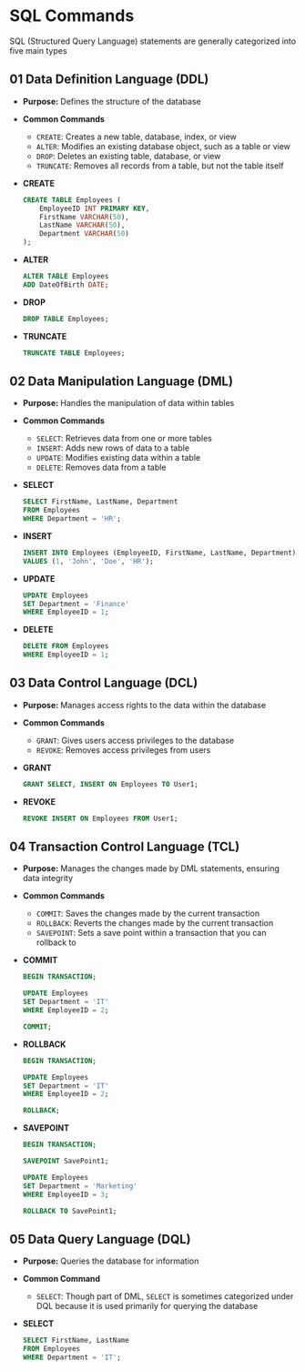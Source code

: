 # SQL Commands

SQL (Structured Query Language) statements are generally categorized into five main types

## 01 Data Definition Language (DDL)
   - **Purpose:** Defines the structure of the database
   - **Common Commands**
     - `CREATE`: Creates a new table, database, index, or view
     - `ALTER`: Modifies an existing database object, such as a table or view
     - `DROP`: Deletes an existing table, database, or view
     - `TRUNCATE`: Removes all records from a table, but not the table itself

- **CREATE**
  ```sql
  CREATE TABLE Employees (
      EmployeeID INT PRIMARY KEY,
      FirstName VARCHAR(50),
      LastName VARCHAR(50),
      Department VARCHAR(50)
  );
  ```

- **ALTER**
  ```sql
  ALTER TABLE Employees
  ADD DateOfBirth DATE;
  ```

- **DROP**
  ```sql
  DROP TABLE Employees;
  ```

- **TRUNCATE**
  ```sql
  TRUNCATE TABLE Employees;
  ```

## 02 Data Manipulation Language (DML)
   - **Purpose:** Handles the manipulation of data within tables
   - **Common Commands**
     - `SELECT`: Retrieves data from one or more tables
     - `INSERT`: Adds new rows of data to a table
     - `UPDATE`: Modifies existing data within a table
     - `DELETE`: Removes data from a table

- **SELECT**
  ```sql
  SELECT FirstName, LastName, Department
  FROM Employees
  WHERE Department = 'HR';
  ```

- **INSERT**
  ```sql
  INSERT INTO Employees (EmployeeID, FirstName, LastName, Department)
  VALUES (1, 'John', 'Doe', 'HR');
  ```

- **UPDATE**
  ```sql
  UPDATE Employees
  SET Department = 'Finance'
  WHERE EmployeeID = 1;
  ```

- **DELETE**
  ```sql
  DELETE FROM Employees
  WHERE EmployeeID = 1;
  ```

## 03 Data Control Language (DCL)
   - **Purpose:** Manages access rights to the data within the database
   - **Common Commands**
     - `GRANT`: Gives users access privileges to the database
     - `REVOKE`: Removes access privileges from users

- **GRANT**
  ```sql
  GRANT SELECT, INSERT ON Employees TO User1;
  ```

- **REVOKE**
  ```sql
  REVOKE INSERT ON Employees FROM User1;
  ```

## 04 Transaction Control Language (TCL)
   - **Purpose:** Manages the changes made by DML statements, ensuring data integrity
   - **Common Commands**
     - `COMMIT`: Saves the changes made by the current transaction
     - `ROLLBACK`: Reverts the changes made by the current transaction
     - `SAVEPOINT`: Sets a save point within a transaction that you can rollback to

- **COMMIT**
  ```sql
  BEGIN TRANSACTION;
  
  UPDATE Employees
  SET Department = 'IT'
  WHERE EmployeeID = 2;

  COMMIT;
  ```

- **ROLLBACK**
  ```sql
  BEGIN TRANSACTION;
  
  UPDATE Employees
  SET Department = 'IT'
  WHERE EmployeeID = 2;

  ROLLBACK;
  ```

- **SAVEPOINT**
  ```sql
  BEGIN TRANSACTION;

  SAVEPOINT SavePoint1;

  UPDATE Employees
  SET Department = 'Marketing'
  WHERE EmployeeID = 3;

  ROLLBACK TO SavePoint1;
  ```

## 05 Data Query Language (DQL)
   - **Purpose:** Queries the database for information
   - **Common Command**
     - `SELECT`: Though part of DML, `SELECT` is sometimes categorized under DQL because it is used primarily for querying the database

- **SELECT**
  ```sql
  SELECT FirstName, LastName
  FROM Employees
  WHERE Department = 'IT';
  ```
